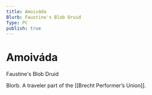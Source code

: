 ```yaml
---
title: Amoiváda
Blurb: Faustine's Blob Druid
Type: PC
publish: true
---
```


# Amoiváda

Faustine's Blob Druid

Blorb. A traveler part of the [[Brecht Performer’s Union]].
